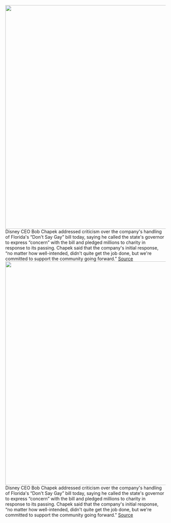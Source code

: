 <img src='https://cdn.vox-cdn.com/thumbor/P1Kn0LcxGkRnt7_JzBZIt2rV9c4=/0x0:2040x1360/1200x800/filters:focal(857x517:1183x843)/cdn.vox-cdn.com/uploads/chorus_image/image/70600890/acastro_190411_1777_Disney_Streaming_0003.0.0.jpg' width='700px' /><br/>
Disney CEO Bob Chapek addressed criticism over the company's handling of Florida's “Don't Say Gay” bill today, saying he called the state's governor to express “concern” with the bill and pledged millions to charity in response to its passing. Chapek said that the company's initial response, “no matter how well-intended, didn't quite get the job done, but we're committed to support the community going forward.”
<a href='https://www.theverge.com/2022/3/9/22969458/disney-dont-say-gay-bill-florida-bob-chapek-ron-desantis'> Source <a/><img src='https://cdn.vox-cdn.com/thumbor/P1Kn0LcxGkRnt7_JzBZIt2rV9c4=/0x0:2040x1360/1200x800/filters:focal(857x517:1183x843)/cdn.vox-cdn.com/uploads/chorus_image/image/70600890/acastro_190411_1777_Disney_Streaming_0003.0.0.jpg' width='700px' /><br/>
Disney CEO Bob Chapek addressed criticism over the company's handling of Florida's “Don't Say Gay” bill today, saying he called the state's governor to express “concern” with the bill and pledged millions to charity in response to its passing. Chapek said that the company's initial response, “no matter how well-intended, didn't quite get the job done, but we're committed to support the community going forward.”
<a href='https://www.theverge.com/2022/3/9/22969458/disney-dont-say-gay-bill-florida-bob-chapek-ron-desantis'> Source <a/>